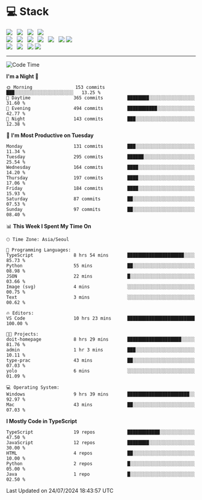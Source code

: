 <h1>💻 Stack</h1>
<div>
 <!-- badge : https://shields.io/ -->
 <!-- icon : https://simpleicons.org/?q=Get -->
 <img src="https://img.shields.io/badge/HTML5-e74c3c?style=flat-square&logo=HTML5&logoColor=white"/> &nbsp 
 <img src="https://img.shields.io/badge/CSS3-0A84FF?style=flat-square&logo=CSS3&logoColor=white"/> &nbsp 
 <img src="https://img.shields.io/badge/JavaScript-FFCD11?style=flat-square&logo=JavaScript&logoColor=white"/> &nbsp 
 <img src="https://img.shields.io/badge/TypeScript-3075C0?style=flat-square&logo=TypeScript&logoColor=white"/>
 <br/>
 <img src="https://img.shields.io/badge/Next-000000?style=flat-square&logo=nextdotjs&logoColor=white"/> &nbsp 
 <img src="https://img.shields.io/badge/React-00BCF6?style=flat-square&logo=React&logoColor=white"/> &nbsp 
 <img src="https://img.shields.io/badge/Redux-764ABC?style=flat-square&logo=Redux&logoColor=white"/> &nbsp
 <img src="https://img.shields.io/badge/Recoil-3578E5?style=flat-square&logo=recoil&logoColor=white"/> &nbsp
 <img src="https://img.shields.io/badge/React-Query-FF4154?style=flat-square&logo=reactquery&logoColor=white"/> &nbsp 
 <img src="https://img.shields.io/badge/styled%2Dcomponents-DB7093?style=flat-square&logo=styled%2Dcomponents&logoColor=white"/>
 <img src="https://img.shields.io/badge/CSS Modules-000000?style=flat-square&logo=CSS Modules&logoColor=white"/> &nbsp 
 <br/>
 <img src="https://img.shields.io/badge/Node-339933?style=flat-square&logo=Node.js&logoColor=white"/> &nbsp 
 <img src="https://img.shields.io/badge/Express-000000?style=flat-square&logo=Express&logoColor=white"/> &nbsp 
 <img src="https://img.shields.io/badge/MongoDB-47A248?style=flat-square&logo=MongoDB&logoColor=white"/>
 <img src="https://img.shields.io/badge/MariaDB-003545?style=flat-square&logo=mariadb&logoColor=white"/>
</div>

<hr>

<!--START_SECTION:waka-->
![Code Time](http://img.shields.io/badge/Code%20Time-1%2C174%20hrs%2059%20mins-blue)

**I'm a Night 🦉** 

```text
🌞 Morning                153 commits         ███░░░░░░░░░░░░░░░░░░░░░░   13.25 % 
🌆 Daytime                365 commits         ████████░░░░░░░░░░░░░░░░░   31.60 % 
🌃 Evening                494 commits         ███████████░░░░░░░░░░░░░░   42.77 % 
🌙 Night                  143 commits         ███░░░░░░░░░░░░░░░░░░░░░░   12.38 % 
```
📅 **I'm Most Productive on Tuesday** 

```text
Monday                   131 commits         ███░░░░░░░░░░░░░░░░░░░░░░   11.34 % 
Tuesday                  295 commits         ██████░░░░░░░░░░░░░░░░░░░   25.54 % 
Wednesday                164 commits         ████░░░░░░░░░░░░░░░░░░░░░   14.20 % 
Thursday                 197 commits         ████░░░░░░░░░░░░░░░░░░░░░   17.06 % 
Friday                   184 commits         ████░░░░░░░░░░░░░░░░░░░░░   15.93 % 
Saturday                 87 commits          ██░░░░░░░░░░░░░░░░░░░░░░░   07.53 % 
Sunday                   97 commits          ██░░░░░░░░░░░░░░░░░░░░░░░   08.40 % 
```


📊 **This Week I Spent My Time On** 

```text
🕑︎ Time Zone: Asia/Seoul

💬 Programming Languages: 
TypeScript               8 hrs 54 mins       █████████████████████░░░░   85.73 % 
Python                   55 mins             ██░░░░░░░░░░░░░░░░░░░░░░░   08.98 % 
JSON                     22 mins             █░░░░░░░░░░░░░░░░░░░░░░░░   03.66 % 
Image (svg)              4 mins              ░░░░░░░░░░░░░░░░░░░░░░░░░   00.75 % 
Text                     3 mins              ░░░░░░░░░░░░░░░░░░░░░░░░░   00.62 % 

🔥 Editors: 
VS Code                  10 hrs 23 mins      █████████████████████████   100.00 % 

🐱‍💻 Projects: 
doit-homepage            8 hrs 29 mins       ████████████████████░░░░░   81.76 % 
admin                    1 hr 3 mins         ███░░░░░░░░░░░░░░░░░░░░░░   10.11 % 
type-prac                43 mins             ██░░░░░░░░░░░░░░░░░░░░░░░   07.03 % 
yolo                     6 mins              ░░░░░░░░░░░░░░░░░░░░░░░░░   01.09 % 

💻 Operating System: 
Windows                  9 hrs 39 mins       ███████████████████████░░   92.97 % 
Mac                      43 mins             ██░░░░░░░░░░░░░░░░░░░░░░░   07.03 % 
```

**I Mostly Code in TypeScript** 

```text
TypeScript               19 repos            ████████████░░░░░░░░░░░░░   47.50 % 
JavaScript               12 repos            ████████░░░░░░░░░░░░░░░░░   30.00 % 
HTML                     4 repos             ██░░░░░░░░░░░░░░░░░░░░░░░   10.00 % 
Python                   2 repos             █░░░░░░░░░░░░░░░░░░░░░░░░   05.00 % 
Java                     1 repo              █░░░░░░░░░░░░░░░░░░░░░░░░   02.50 % 
```




 Last Updated on 24/07/2024 18:43:57 UTC
<!--END_SECTION:waka-->
